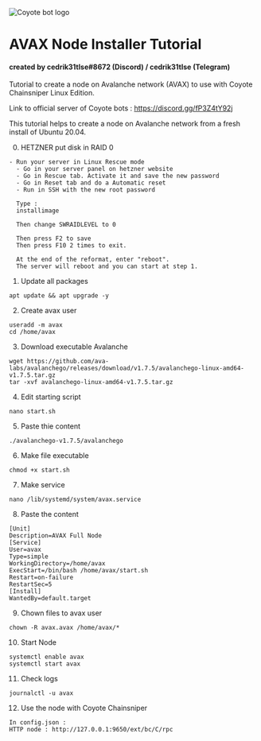 
![Coyote bot logo](https://pbs.twimg.com/profile_images/1437957467225268226/a_qfpwtb_400x400.jpg "Logo Coyote bot logo")
# AVAX Node Installer Tutorial

#### created by cedrik31tlse#8672 (Discord) / cedrik31tlse (Telegram)

Tutorial to create a node on Avalanche network (AVAX) to use with Coyote Chainsniper Linux Edition.

Link to official server of Coyote bots : https://discord.gg/fP3Z4tY92j

This tutorial helps to create a node on Avalanche network from a fresh install of Ubuntu 20.04.

0. HETZNER put disk in RAID 0 

```
- Run your server in Linux Rescue mode
  - Go in your server panel on hetzner website
  - Go in Rescue tab. Activate it and save the new password
  - Go in Reset tab and do a Automatic reset
  - Run in SSH with the new root password
  
  Type :
  installimage
  
  Then change SWRAIDLEVEL to 0
  
  Then press F2 to save
  Then press F10 2 times to exit.
  
  At the end of the reformat, enter "reboot". 
  The server will reboot and you can start at step 1.
```

1. Update all packages

```
apt update && apt upgrade -y
```

2. Create avax user

```
useradd -m avax
cd /home/avax
```

3. Download executable Avalanche

```
wget https://github.com/ava-labs/avalanchego/releases/download/v1.7.5/avalanchego-linux-amd64-v1.7.5.tar.gz
tar -xvf avalanchego-linux-amd64-v1.7.5.tar.gz
```

4. Edit starting script

```
nano start.sh
```

5. Paste thie content

```
./avalanchego-v1.7.5/avalanchego
```

6. Make file executable

```
chmod +x start.sh
```

7. Make service

```
nano /lib/systemd/system/avax.service
```

8. Paste the content

```
[Unit]
Description=AVAX Full Node
[Service]
User=avax
Type=simple
WorkingDirectory=/home/avax
ExecStart=/bin/bash /home/avax/start.sh
Restart=on-failure
RestartSec=5
[Install]
WantedBy=default.target
```

9. Chown files to avax user

```
chown -R avax.avax /home/avax/*
```

10. Start Node

```
systemctl enable avax
systemctl start avax
```

11. Check logs

```
journalctl -u avax
```

12. Use the node with Coyote Chainsniper 

```
In config.json : 
HTTP node : http://127.0.0.1:9650/ext/bc/C/rpc
```
